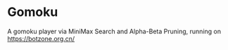 # Gomoku
A gomoku player via MiniMax Search and Alpha-Beta Pruning, running on https://botzone.org.cn/
